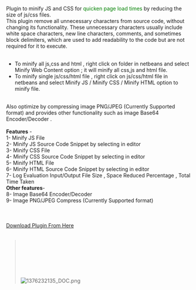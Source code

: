 Plugin to minify JS and CSS for <font color='#008000'>quicken page load times</font> by reducing the size of js/css files.<br>
This plugin remove all unnecessary characters from source code, without changing its functionality. These unnecessary characters usually include white space characters, new line characters, comments, and sometimes block delimiters, which are used to add readability to the code but are not required for it to execute.<br><br><ul><li>
To minify all js,css and html , right click on folder in netbeans and select Minify Web Content option ; it will minify all css,js and html file. </li><li>
To minify single js/css/html file , right click on  js/css/html  file  in netbeans and select Minify JS / Minify CSS / Minify HTML option to minify file.</li></ul><br>
Also optimize by compressing image PNG/JPEG (Currently Supported format) and  provides other functionality such as  image Base64 Encoder/Decoder .<br><br><b>Features</b> -<br>
1- Minify JS File<br>
2- Minify JS Source Code Snippet by selecting in editor<br>
3- Minify CSS File<br>
4- Minify CSS Source Code Snippet by selecting in editor<br>
5- Minify HTML File<br>
6- Minify HTML Source Code Snippet by selecting in editor<br>
7- Log Evaluation Input/Output File Size , Space Reduced Percentage , Total Time Taken<br><b>Other features</b>-<br>
8- Image Base64 Encoder/Decoder<br>
9- Image PNG/JPEG Compress (Currently Supported format)<br><br><br><br>
<a href='http://plugins.netbeans.org/plugin/49666/js-css-minify-compress'>Download Plugin From Here</a>
<br><br>

<blockquote><br><br><br><br><br><br><img src='http://plugins.netbeans.org/data/images/1385563254_Final.png' alt='1376232135_DOC.png'>